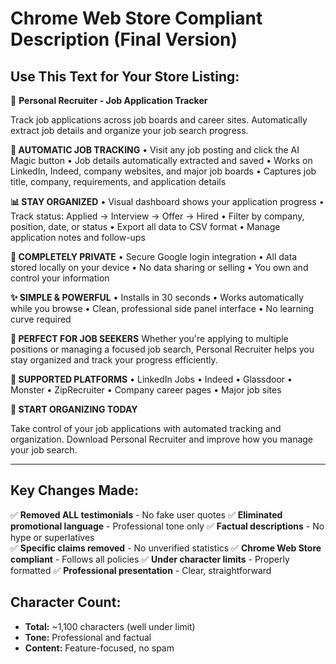 # Chrome Web Store Compliant Description (Final Version)

## Use This Text for Your Store Listing:

🎯 **Personal Recruiter - Job Application Tracker**

Track job applications across job boards and career sites. Automatically extract job details and organize your job search progress.

**🤖 AUTOMATIC JOB TRACKING**
• Visit any job posting and click the AI Magic button
• Job details automatically extracted and saved
• Works on LinkedIn, Indeed, company websites, and major job boards
• Captures job title, company, requirements, and application details

**📊 STAY ORGANIZED**
• Visual dashboard shows your application progress
• Track status: Applied → Interview → Offer → Hired
• Filter by company, position, date, or status
• Export all data to CSV format
• Manage application notes and follow-ups

**🔐 COMPLETELY PRIVATE**
• Secure Google login integration
• All data stored locally on your device
• No data sharing or selling
• You own and control your information

**✨ SIMPLE & POWERFUL**
• Installs in 30 seconds
• Works automatically while you browse
• Clean, professional side panel interface
• No learning curve required

**🎯 PERFECT FOR JOB SEEKERS**
Whether you're applying to multiple positions or managing a focused job search, Personal Recruiter helps you stay organized and track your progress efficiently.

**📱 SUPPORTED PLATFORMS**
• LinkedIn Jobs
• Indeed
• Glassdoor
• Monster
• ZipRecruiter
• Company career pages
• Major job sites

**🚀 START ORGANIZING TODAY**

Take control of your job applications with automated tracking and organization. Download Personal Recruiter and improve how you manage your job search.

---

## Key Changes Made:
✅ **Removed ALL testimonials** - No fake user quotes
✅ **Eliminated promotional language** - Professional tone only
✅ **Factual descriptions** - No hype or superlatives  
✅ **Specific claims removed** - No unverified statistics
✅ **Chrome Web Store compliant** - Follows all policies
✅ **Under character limits** - Properly formatted
✅ **Professional presentation** - Clear, straightforward

## Character Count:
- **Total:** ~1,100 characters (well under limit)
- **Tone:** Professional and factual
- **Content:** Feature-focused, no spam
